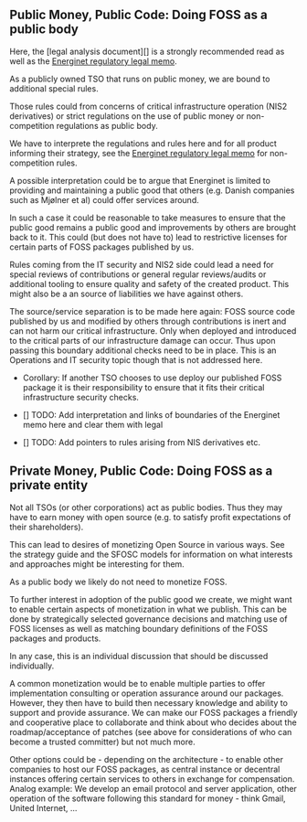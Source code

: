 ## Public Money, Public Code: Doing FOSS as a public body

Here, the [legal analysis document][] is a strongly recommended read as well as the [Energinet regulatory legal memo]().

As a publicly owned TSO that runs on public money, we are bound to additional special rules.

Those rules could from concerns of critical infrastructure operation (NIS2 derivatives) or strict regulations on the use of public money or non-competition regulations as public body.     

We have to interprete the regulations and rules here and for all product informing their strategy, see the [Energinet regulatory legal memo]() for non-competition rules. 

A possible interpretation could be to argue that Energinet is limited to providing and maintaining a public good that others (e.g. Danish companies such as Mjølner et al) could offer services around. 

In such a case it could be reasonable to take measures to ensure that the public good remains a public good and improvements by others are brought back to it. This could (but does not have to) lead to restrictive licenses for certain parts of FOSS packages published by us.

Rules coming from the IT security and NIS2 side could lead a need for special reviews of contributions or general regular reviews/audits or additional tooling to ensure quality and safety of the created product. This might also be a an source of liabilities we have against others.

The source/service separation is to be made here again: FOSS source code published by us and modified by others through contributions is inert and can not harm our critical infrastructure. Only when deployed and introduced to the critical parts of our infrastructure damage can occur. Thus upon passing this boundary additional checks need to be in place. This is an Operations and IT security topic though that is not addressed here.

- Corollary: If another TSO chooses to use deploy our published FOSS package it is their responsibility to ensure that it fits their critical infrastructure security checks.

- [] TODO: Add interpretation and links of boundaries of the  Energinet memo here and clear them with legal
- [] TODO: Add pointers to rules arising from NIS derivatives etc.

## Private Money, Public Code: Doing FOSS as a private entity

Not all TSOs (or other corporations) act as public bodies. Thus they may have to earn money with open source (e.g. to satisfy profit expectations of their shareholders).

This can lead to desires of monetizing Open Source in various ways. See the strategy guide and the SFOSC models for information on what interests and approaches might be interesting for them.

As a public body we likely do not need to monetize FOSS. 

To further interest in adoption of the public good we create, we might want to enable certain aspects of monetization in what we publish. This can be done by strategically selected governance decisions and matching use of FOSS licenses as well as matching boundary definitions of the FOSS packages and products.

In any case, this is an individual discussion that should be discussed individually. 

A common monetization would be to enable multiple parties to offer implementation consulting or operation assurance around our packages. However, they then have to build then necessary knowledge and ability to support and provide assurance. We can make our FOSS packages a friendly and cooperative place to collaborate and think about who decides about the roadmap/acceptance of patches (see above for considerations of who can become a trusted committer) but not much more.

Other options could be - depending on the architecture - to enable other companies to host our FOSS packages, as central instance or decentral instances offering certain services to others in exchange for compensation. Analog example: We develop an email protocol and server application, other operation of the software following this standard for money - think Gmail, United Internet, ... 

